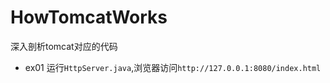 # HowTomcatWorks
深入剖析tomcat对应的代码

- ex01 运行`HttpServer.java`,浏览器访问`http://127.0.0.1:8080/index.html`
